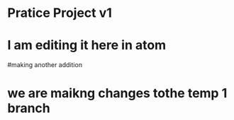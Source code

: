  # Pratice Project v1
# I am editing it here in atom

#making another addition
# we are maikng changes tothe temp 1 branch
